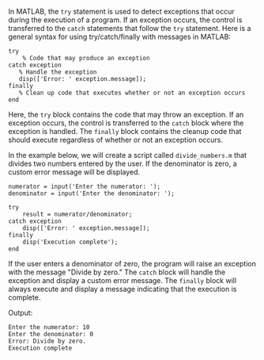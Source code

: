 In MATLAB, the `try` statement is used to detect exceptions that occur during the execution of a program. If an exception occurs, the control is transferred to the `catch` statements that follow the `try` statement. Here is a general syntax for using try/catch/finally with messages in MATLAB:

```
try
    % Code that may produce an exception
catch exception
   % Handle the exception
   disp(['Error: ' exception.message]);
finally
   % Clean up code that executes whether or not an exception occurs
end
```

Here, the `try` block contains the code that may throw an exception. If an exception occurs, the control is transferred to the `catch` block where the exception is handled. The `finally` block contains the cleanup code that should execute regardless of whether or not an exception occurs.

In the example below, we will create a script called `divide_numbers.m` that divides two numbers entered by the user. If the denominator is zero, a custom error message will be displayed.

```
numerator = input('Enter the numerator: ');
denominator = input('Enter the denominator: ');

try
    result = numerator/denominator;
catch exception
    disp(['Error: ' exception.message]);
finally 
    disp('Execution complete');
end
```

If the user enters a denominator of zero, the program will raise an exception with the message "Divide by zero." The `catch` block will handle the exception and display a custom error message. The `finally` block will always execute and display a message indicating that the execution is complete.

Output:
```
Enter the numerator: 10
Enter the denominator: 0
Error: Divide by zero.
Execution complete
```
